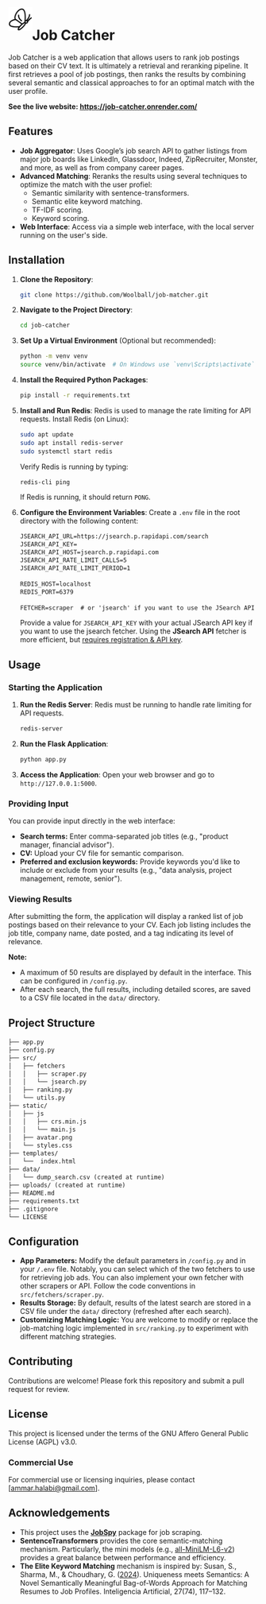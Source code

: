 <div style="float: left;">
   <img src="/static/favicon/favicon-48x48.png">
</div>
<h1>Job Catcher</h1>

Job Catcher is a web application that allows users to rank job postings based on their CV text. It is ultimately a retrieval and reranking pipeline. It first retrieves a pool of job postings, then ranks the results by combining several semantic and classical approaches to for an optimal match with the user profile.

**See the live website: https://job-catcher.onrender.com/**

## Features
- **Job Aggregator**: Uses Google’s job search API to gather listings from major job boards like LinkedIn, Glassdoor, Indeed, ZipRecruiter, Monster, and more, as well as from company career pages.
- **Advanced Matching**: Reranks the results using several techniques to optimize the match with the user profiel:
  - Semantic similarity with sentence-transformers.
  - Semantic elite keyword matching.
  - TF-IDF scoring.
  - Keyword scoring.
- **Web Interface**: Access via a simple web interface, with the local server running on the user's side.

## Installation

1. **Clone the Repository**:
    ```bash
    git clone https://github.com/Woolball/job-matcher.git
    ```

2. **Navigate to the Project Directory**:
    ```bash
    cd job-catcher
    ```

3. **Set Up a Virtual Environment** (Optional but recommended):
    ```bash
    python -m venv venv
    source venv/bin/activate  # On Windows use `venv\Scripts\activate`
    ```

4. **Install the Required Python Packages**:
    ```bash
    pip install -r requirements.txt
    ```

5. **Install and Run Redis**:
    Redis is used to manage the rate limiting for API requests. Install Redis (on Linux):

      ```bash
      sudo apt update
      sudo apt install redis-server
      sudo systemctl start redis
      ```

    Verify Redis is running by typing:
    ```bash
    redis-cli ping
    ```
    If Redis is running, it should return `PONG`.
6. **Configure the Environment Variables**:
   Create a `.env` file in the root directory with the following content:

    ```
    JSEARCH_API_URL=https://jsearch.p.rapidapi.com/search
    JSEARCH_API_KEY=
    JSEARCH_API_HOST=jsearch.p.rapidapi.com
    JSEARCH_API_RATE_LIMIT_CALLS=5
    JSEARCH_API_RATE_LIMIT_PERIOD=1

    REDIS_HOST=localhost
    REDIS_PORT=6379

    FETCHER=scraper  # or 'jsearch' if you want to use the JSearch API
    ```

    Provide a value for `JSEARCH_API_KEY` with your actual JSearch API key if you want to use the jsearch fetcher. Using the **JSearch API** fetcher is more efficient, but [requires registration & API key](https://rapidapi.com/letscrape-6bRBa3QguO5/api/jsearch).


## Usage

### Starting the Application

1. **Run the Redis Server**:
    Redis must be running to handle rate limiting for API requests.
    ```bash
    redis-server
    ```

2. **Run the Flask Application**:
      ```bash
      python app.py 
      ```
3. **Access the Application**:
   Open your web browser and go to `http://127.0.0.1:5000`.

### Providing Input
You can provide input directly in the web interface:
- **Search terms:** Enter comma-separated job titles (e.g., "product manager, financial advisor").
- **CV:** Upload your CV file for semantic comparison.
- **Preferred and exclusion keywords:** Provide keywords you'd like to include or exclude from your results (e.g., "data analysis, project management, remote, senior").

### Viewing Results
After submitting the form, the application will display a ranked list of job postings based on their relevance to your CV. Each job listing includes the job title, company name, date posted, and a tag indicating its level of relevance.

**Note:**
- A maximum of 50 results are displayed by default in the interface. This can be configured in `/config.py`.
- After each search, the full results, including detailed scores, are saved to a CSV file located in the `data/` directory.

## Project Structure
```
├── app.py
├── config.py
├── src/
│   ├── fetchers
│   │   ├── scraper.py
│   │   └── jsearch.py
│   ├── ranking.py
│   └── utils.py
├── static/
│   ├── js
│   │   ├── crs.min.js
│   │   └── main.js
│   ├── avatar.png
│   └── styles.css
├── templates/
│   └──  index.html
├── data/
│   └── dump_search.csv (created at runtime)
├── uploads/ (created at runtime)
├── README.md
├── requirements.txt
├── .gitignore
└── LICENSE
```
## Configuration

- **App Parameters:** Modify the default parameters in `/config.py` and in your `/.env` file. Notably, you can select which of the two fetchers to use for retrieving job ads. You can also implement your own fetcher with other scrapers or API. Follow the code conventions in `src/fetchers/scraper.py`.
- **Results Storage:** By default, results of the latest search are stored in a CSV file under the `data/` directory (refreshed after each search).
- **Customizing Matching Logic:** You are welcome to modify or replace the job-matching logic implemented in `src/ranking.py` to experiment with different matching strategies.

## Contributing

Contributions are welcome! Please fork this repository and submit a pull request for review.

## License

This project is licensed under the terms of the GNU Affero General Public License (AGPL) v3.0.

### Commercial Use

For commercial use or licensing inquiries, please contact [ammar.halabi@gmail.com].

## Acknowledgements

- This project uses the [**JobSpy**](https://github.com/Bunsly/JobSpy) package for job scraping.
- **SentenceTransformers** provides the core semantic-matching mechanism. Particularly, the mini models (e.g., [all-MiniLM-L6-v2](https://huggingface.co/sentence-transformers/all-MiniLM-L6-v2)) provides a great balance between performance and efficiency.
- **The Elite Keyword Matching** mechanism is inspired by: Susan, S., Sharma, M., & Choudhary, G. ([2024](https://doi.org/10.4114/intartif.vol27iss74pp117-132)). Uniqueness meets Semantics: A Novel Semantically Meaningful Bag-of-Words Approach for Matching Resumes to Job Profiles. Inteligencia Artificial, 27(74), 117–132.